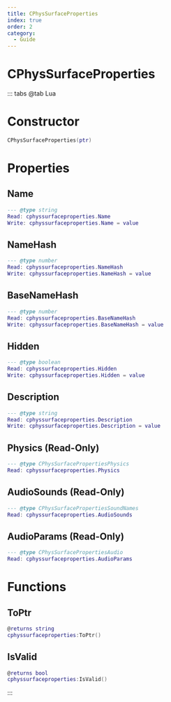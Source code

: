 ```yaml
---
title: CPhysSurfaceProperties
index: true
order: 2
category:
  - Guide
---
```


# CPhysSurfaceProperties

::: tabs
@tab Lua
# Constructor
```lua
CPhysSurfaceProperties(ptr)
```
# Properties
## Name 
```lua
--- @type string
Read: cphyssurfaceproperties.Name
Write: cphyssurfaceproperties.Name = value
```
## NameHash 
```lua
--- @type number
Read: cphyssurfaceproperties.NameHash
Write: cphyssurfaceproperties.NameHash = value
```
## BaseNameHash 
```lua
--- @type number
Read: cphyssurfaceproperties.BaseNameHash
Write: cphyssurfaceproperties.BaseNameHash = value
```
## Hidden 
```lua
--- @type boolean
Read: cphyssurfaceproperties.Hidden
Write: cphyssurfaceproperties.Hidden = value
```
## Description 
```lua
--- @type string
Read: cphyssurfaceproperties.Description
Write: cphyssurfaceproperties.Description = value
```
## Physics (Read-Only)
```lua
--- @type CPhysSurfacePropertiesPhysics
Read: cphyssurfaceproperties.Physics
```
## AudioSounds (Read-Only)
```lua
--- @type CPhysSurfacePropertiesSoundNames
Read: cphyssurfaceproperties.AudioSounds
```
## AudioParams (Read-Only)
```lua
--- @type CPhysSurfacePropertiesAudio
Read: cphyssurfaceproperties.AudioParams
```
# Functions
## ToPtr
```lua
@returns string
cphyssurfaceproperties:ToPtr()
```
## IsValid
```lua
@returns bool
cphyssurfaceproperties:IsValid()
```

:::